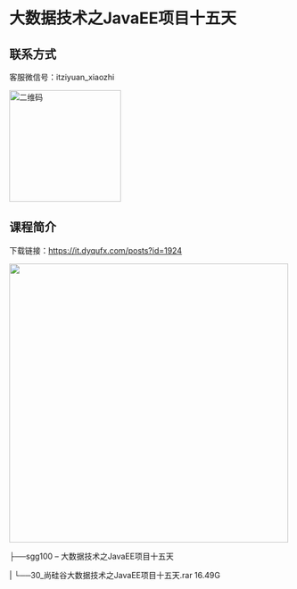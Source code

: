 # 大数据技术之JavaEE项目十五天

## 联系方式

客服微信号：itziyuan_xiaozhi

<img src="https://ziyuanyun.oss-cn-guangzhou.aliyuncs.com/common/20240614073449/666b82192834a.jpg" width="200" height="200" alt="二维码">

## 课程简介

下载链接：https://it.dyqufx.com/posts?id=1924

<img src="https://ziyuanyun.oss-cn-guangzhou.aliyuncs.com/yun/20240515183606/6644901669de5.jpg" width="500" alt="">

  ├──sgg100 &#8211; 大数据技术之JavaEE项目十五天

 | └──30_尚硅谷大数据技术之JavaEE项目十五天.rar 16.49G

  